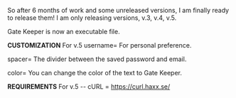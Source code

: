 So after 6 months of work and some unreleased versions, I am finally ready to release them! 
I am only releasing versions, v.3, v.4, v.5.

Gate Keeper is now an executable file. 

**CUSTOMIZATION** For v.5
username= For personal preference.

spacer= The divider between the saved password and email.

color= You can change the color of the text to Gate Keeper. 


**REQUIREMENTS** For v.5
-- cURL = https://curl.haxx.se/ 
